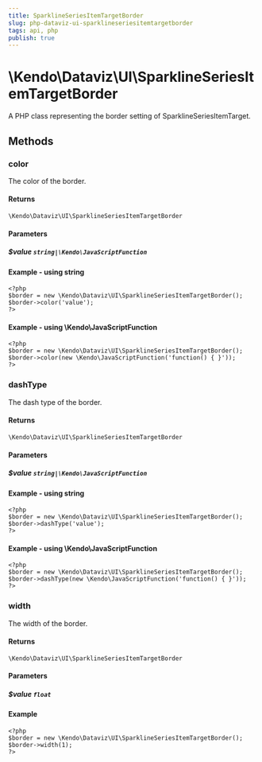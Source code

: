 ```yaml
---
title: SparklineSeriesItemTargetBorder
slug: php-dataviz-ui-sparklineseriesitemtargetborder
tags: api, php
publish: true
---
```


# \Kendo\Dataviz\UI\SparklineSeriesItemTargetBorder

A PHP class representing the border setting of SparklineSeriesItemTarget.


## Methods

### color
The color of the border.

#### Returns
`\Kendo\Dataviz\UI\SparklineSeriesItemTargetBorder`

#### Parameters

##### $value `string|\Kendo\JavaScriptFunction`



#### Example  - using string
    <?php
    $border = new \Kendo\Dataviz\UI\SparklineSeriesItemTargetBorder();
    $border->color('value');
    ?>

#### Example  - using \Kendo\JavaScriptFunction
    <?php
    $border = new \Kendo\Dataviz\UI\SparklineSeriesItemTargetBorder();
    $border->color(new \Kendo\JavaScriptFunction('function() { }'));
    ?>

### dashType
The dash type of the border.

#### Returns
`\Kendo\Dataviz\UI\SparklineSeriesItemTargetBorder`

#### Parameters

##### $value `string|\Kendo\JavaScriptFunction`



#### Example  - using string
    <?php
    $border = new \Kendo\Dataviz\UI\SparklineSeriesItemTargetBorder();
    $border->dashType('value');
    ?>

#### Example  - using \Kendo\JavaScriptFunction
    <?php
    $border = new \Kendo\Dataviz\UI\SparklineSeriesItemTargetBorder();
    $border->dashType(new \Kendo\JavaScriptFunction('function() { }'));
    ?>

### width
The width of the border.

#### Returns
`\Kendo\Dataviz\UI\SparklineSeriesItemTargetBorder`

#### Parameters

##### $value `float`



#### Example 
    <?php
    $border = new \Kendo\Dataviz\UI\SparklineSeriesItemTargetBorder();
    $border->width(1);
    ?>

 
